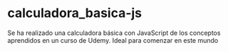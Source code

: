 # calculadora_basica-js
Se ha realizado una calculadora básica con  JavaScript de los conceptos aprendidos en un curso de Udemy. Ideal para comenzar en este mundo
